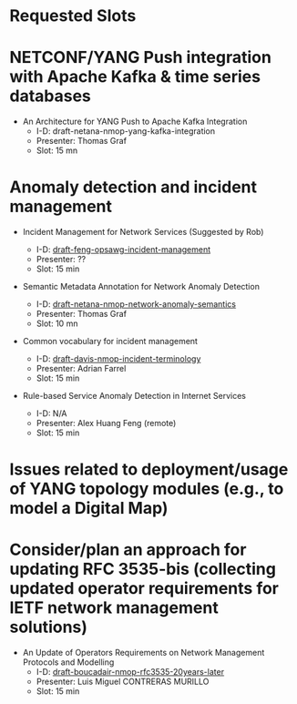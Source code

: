 # Requested Slots


# NETCONF/YANG Push integration with Apache Kafka & time series databases


* An Architecture for YANG Push to Apache Kafka Integration
   - I-D: draft-netana-nmop-yang-kafka-integration
   - Presenter: Thomas Graf
   - Slot: 15 mn

# Anomaly detection and incident management

* Incident Management for Network Services (Suggested by Rob)
   - I-D: [draft-feng-opsawg-incident-management](https://datatracker.ietf.org/doc/draft-feng-opsawg-incident-management/)
   - Presenter: ??
   - Slot: 15 min

* Semantic Metadata Annotation for Network Anomaly Detection
   - I-D: [draft-netana-nmop-network-anomaly-semantics](https://datatracker.ietf.org/doc/draft-netana-nmop-network-anomaly-semantics/)
   - Presenter: Thomas Graf
   - Slot: 10 mn
 
* Common vocabulary for incident management
   - I-D: [draft-davis-nmop-incident-terminology](https://datatracker.ietf.org/doc/draft-davis-nmop-incident-terminology/)
   - Presenter: Adrian Farrel
   - Slot: 15 min
 
* Rule-based Service Anomaly Detection in Internet Services
   - I-D: N/A
   - Presenter: Alex Huang Feng (remote)
   - Slot: 15 min

# Issues related to deployment/usage of YANG topology modules (e.g., to model a Digital Map)

# Consider/plan an approach for updating RFC 3535-bis (collecting updated operator requirements for IETF network management solutions)

* An Update of Operators Requirements on Network Management Protocols and Modelling
   - I-D: [draft-boucadair-nmop-rfc3535-20years-later](https://datatracker.ietf.org/doc/draft-boucadair-nmop-rfc3535-20years-later/)
   - Presenter: Luis Miguel CONTRERAS MURILLO
   - Slot: 15 min


